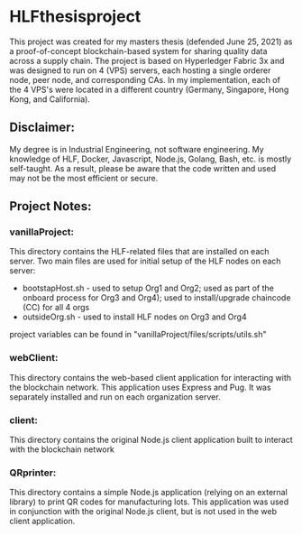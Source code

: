 # HLFthesisproject

This project was created for my masters thesis (defended June 25, 2021) as a proof-of-concept blockchain-based system for sharing quality data across a supply chain.
The project is based on Hyperledger Fabric 3x and was designed to run on 4 (VPS) servers, each hosting a single orderer node, peer node, and corresponding CAs.  In my implementation, each of the 4 VPS's were located in a different country (Germany, Singapore, Hong Kong, and California).

## Disclaimer: 

My degree is in Industrial Engineering, not software engineering.  My knowledge of HLF, Docker, Javascript, Node.js, Golang, Bash, etc. is mostly self-taught.  As a result, please be aware that the code written and used may not be the most efficient or secure. 


## Project Notes:

### vanillaProject:

This directory contains the HLF-related files that are installed on each server.
Two main files are used for initial setup of the HLF nodes on each server:
- bootstapHost.sh - used to setup Org1 and Org2; used as part of the onboard process for Org3 and Org4); used to install/upgrade chaincode (CC) for all 4 orgs
- outsideOrg.sh - used to install HLF nodes on Org3 and Org4

project variables can be found in "vanillaProject/files/scripts/utils.sh"

### webClient:

This directory contains the web-based client application for interacting with the blockchain network.  This application uses Express and Pug.  It was separately installed and run on each organization server.

### client:

This directory contains the original Node.js client application built to interact with the blockchain network

### QRprinter:

This directory contains a simple Node.js application (relying on an external library) to print QR codes for manufacturing lots.  This application was used in conjunction with the original Node.js client, but is not used in the web client application.

